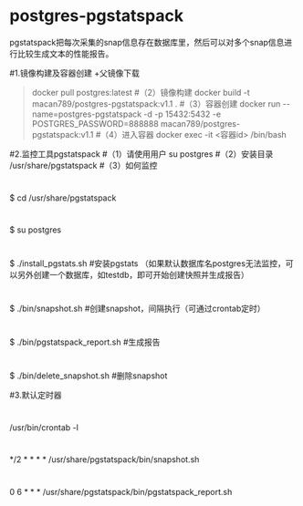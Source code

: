 # postgres-pgstatspack
pgstatspack把每次采集的snap信息存在数据库里，然后可以对多个snap信息进行比较生成文本的性能报告。

#1.镜像构建及容器创建
+父镜像下载
>docker pull postgres:latest
#（2）镜像构建
docker build -t macan789/postgres-pgstatspack:v1.1 .
#（3）容器创建
docker run --name=postgres-pgstatspack -d -p 15432:5432 -e POSTGRES_PASSWORD=888888 macan789/postgres-pgstatspack:v1.1
#（4）进入容器
docker exec -it <容器id> /bin/bash

#2.监控工具pgstatspack
#（1）请使用用户
su postgres
#（2）安装目录
/usr/share/pgstatspack
#（3）如何监控
#
$ cd /usr/share/pgstatspack
#
$ su postgres
#
$ ./install_pgstats.sh       #安装pgstats （如果默认数据库名postgres无法监控，可以另外创建一个数据库，如testdb，即可开始创建快照并生成报告）
#
$ ./bin/snapshot.sh          #创建snapshot，间隔执行（可通过crontab定时）
#
$ ./bin/pgstatspack_report.sh    #生成报告
#
$ ./bin/delete_snapshot.sh      #删除snapshot

#3.默认定时器
#
/usr/bin/crontab -l
#
*/2 * * * * /usr/share/pgstatspack/bin/snapshot.sh
#
0 6 * * * /usr/share/pgstatspack/bin/pgstatspack_report.sh




